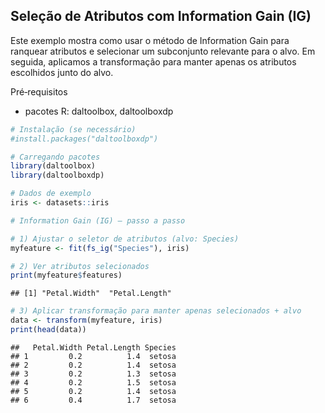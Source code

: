 ## Seleção de Atributos com Information Gain (IG)

Este exemplo mostra como usar o método de Information Gain para ranquear atributos e selecionar um subconjunto relevante para o alvo. Em seguida, aplicamos a transformação para manter apenas os atributos escolhidos junto do alvo.

Pré‑requisitos
- pacotes R: daltoolbox, daltoolboxdp


``` r
# Instalação (se necessário)
#install.packages("daltoolboxdp")
```


``` r
# Carregando pacotes
library(daltoolbox)
library(daltoolboxdp)
```



``` r
# Dados de exemplo
iris <- datasets::iris
```


``` r
# Information Gain (IG) — passo a passo

# 1) Ajustar o seletor de atributos (alvo: Species)
myfeature <- fit(fs_ig("Species"), iris)

# 2) Ver atributos selecionados
print(myfeature$features)
```

```
## [1] "Petal.Width"  "Petal.Length"
```

``` r
# 3) Aplicar transformação para manter apenas selecionados + alvo
data <- transform(myfeature, iris)
print(head(data))
```

```
##   Petal.Width Petal.Length Species
## 1         0.2          1.4  setosa
## 2         0.2          1.4  setosa
## 3         0.2          1.3  setosa
## 4         0.2          1.5  setosa
## 5         0.2          1.4  setosa
## 6         0.4          1.7  setosa
```

